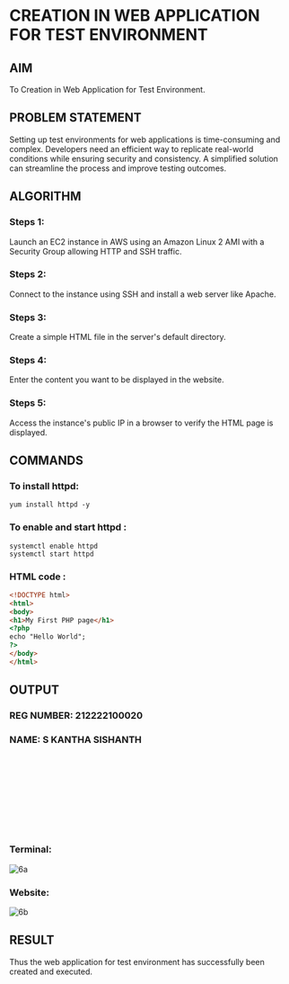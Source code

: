 # CREATION IN WEB APPLICATION FOR TEST ENVIRONMENT

## AIM

To Creation in Web Application for Test Environment.

## PROBLEM STATEMENT

Setting up test environments for web applications is time-consuming and complex. Developers need an efficient way to replicate real-world conditions while ensuring security and consistency. A simplified solution can streamline the process and improve testing outcomes.

## ALGORITHM

### Steps 1:

Launch an EC2 instance in AWS using an Amazon Linux 2 AMI with a Security Group allowing HTTP and SSH traffic.

### Steps 2:

Connect to the instance using SSH and install a web server like Apache.

### Steps 3:

Create a simple HTML file in the server's default directory.

### Steps 4:

Enter the content you want to be displayed in the website.

### Steps 5:

Access the instance's public IP in a browser to verify the HTML page is displayed.

## COMMANDS

### To install httpd:

```
yum install httpd -y
```

### To enable and start httpd :

```
systemctl enable httpd
systemctl start httpd
```

### HTML code :

```html
<!DOCTYPE html>
<html>
<body>
<h1>My First PHP page</h1>
<?php
echo "Hello World";
?>
</body>
</html>
```

## OUTPUT

### REG NUMBER: 212222100020
### NAME: S KANTHA SISHANTH

<br><br>
<br><br>
<br><br>
<br><br>

### Terminal:

![6a](https://github.com/user-attachments/assets/2a7858a0-7d02-4346-9567-1c000f38d9ee)

### Website:

![6b](https://github.com/user-attachments/assets/aad1031c-1fb1-495c-b736-56f589032d84)

## RESULT

Thus the web application for test environment has successfully been created and executed.
